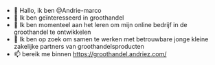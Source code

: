 - 👋 Hallo, ik ben @Andrie-marco
- 👀 Ik ben geïnteresseerd in groothandel
- 🌱 Ik ben momenteel aan het leren om mijn online bedrijf in de groothandel te ontwikkelen
- 💞️ Ik ben op zoek om samen te werken met betrouwbare jonge kleine zakelijke partners van groothandelsproducten
- 📫 bereik me binnen https://groothandel.andriez.com/

<!---
Andrie-marco/Andrie-marco is a ✨ special ✨ repository because its `README.md` (this file) appears on your GitHub profile.
You can click the Preview link to take a look at your changes.
--->

